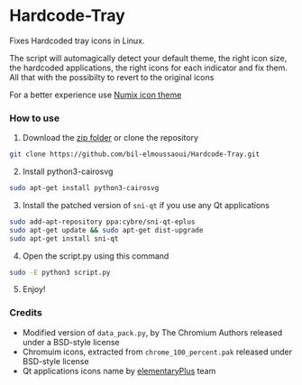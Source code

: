 # Hardcode-Tray
Fixes Hardcoded tray icons in Linux.

The script will automagically detect your default theme, the right icon size, the hardcoded applications, the right icons for each indicator and fix them. All that with the possibilty to revert to the original icons

For a better experience use [Numix icon theme](https://github.com/numixproject/numix-icon-theme)

### How to use
  1. Download the [zip folder](https://github.com/bil-elmoussaoui/Hardcode-Tray/archive/master.zip) or clone the repository
  ```bash
  git clone https://github.com/bil-elmoussaoui/Hardcode-Tray.git
  ```

  2. Install python3-cairosvg
  ```bash
  sudo apt-get install python3-cairosvg
  ```

  3. Install the patched version of ```sni-qt``` if you use any Qt applications
  ```bash
  sudo add-apt-repository ppa:cybre/sni-qt-eplus
  sudo apt-get update && sudo apt-get dist-upgrade
  sudo apt-get install sni-qt

  ```
  4. Open the script.py using this command
  ```bash
  sudo -E python3 script.py
  ```

  5. Enjoy!


### Credits
- Modified version of `data_pack.py`, by The Chromium Authors released under a BSD-style license
- Chromuim icons, extracted from `chrome_100_percent.pak` released under BSD-style license
- Qt applications icons name by [elementaryPlus](https://github.com/mank319/elementaryPlus) team
